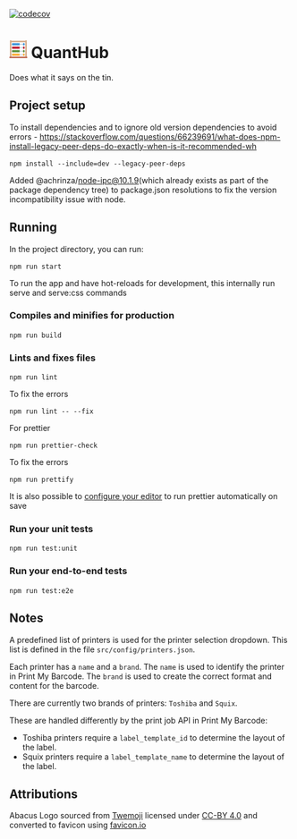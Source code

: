 [![codecov](https://codecov.io/gh/sanger/quanthub/graph/badge.svg?token=kdVGmZMeUr)](https://codecov.io/gh/sanger/quanthub)

# ![QuantHub Logo](src/assets/logo-32x32.png) QuantHub

Does what it says on the tin.

## Project setup

To install dependencies and to ignore old version dependencies to avoid errors - https://stackoverflow.com/questions/66239691/what-does-npm-install-legacy-peer-deps-do-exactly-when-is-it-recommended-wh

```shell
npm install --include=dev --legacy-peer-deps
```

Added @achrinza/node-ipc@10.1.9(which already exists as part of the package dependency tree) to package.json
resolutions to fix the version incompatibility issue with node.

## Running

In the project directory, you can run:

    npm run start

To run the app and have hot-reloads for development, this internally run serve and serve:css commands

### Compiles and minifies for production

```shell
npm run build
```

### Lints and fixes files

```shell
npm run lint
```

To fix the errors

```shell
npm run lint -- --fix
```

For prettier

```shell
npm run prettier-check
```

To fix the errors

```shell
npm run prettify
```

It is also possible to [configure your editor](https://prettier.io/docs/en/editors.html)
to run prettier automatically on save

### Run your unit tests

```shell
npm run test:unit
```

### Run your end-to-end tests

```shell
npm run test:e2e
```

## Notes

A predefined list of printers is used for the printer selection dropdown. This list is defined in the file `src/config/printers.json`.

Each printer has a `name` and a `brand`. The `name` is used to identify the printer in Print My Barcode. The `brand` is used to create the correct format and content for the barcode.

There are currently two brands of printers: `Toshiba` and `Squix`.

These are handled differently by the print job API in Print My Barcode:

- Toshiba printers require a `label_template_id` to determine the layout of the label.
- Squix printers require a `label_template_name` to determine the layout of the label.

## Attributions

Abacus Logo sourced from [Twemoji](https://github.com/twitter/twemoji) licensed under [CC-BY 4.0](https://creativecommons.org/licenses/by/4.0/) and converted to favicon using [favicon.io](https://favicon.io/emoji-favicons/abacus/)
